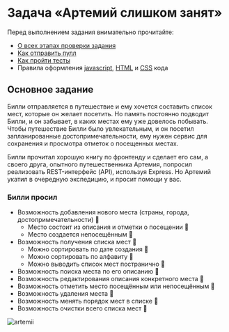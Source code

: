 # Задача «Артемий слишком занят»

Перед выполнением задания внимательно прочитайте:

- [О всех этапах проверки задания](https://github.com/urfu-2017/guides/blob/master/workflow/overall.md)
- [Как отправить пулл](https://github.com/urfu-2017/guides/blob/master/workflow/pull.md)
- [Как пройти тесты](https://github.com/urfu-2017/guides/blob/master/workflow/test.md)
- Правила оформления [javascript](https://github.com/urfu-2017/guides/blob/master/codestyle/js.md), [HTML](https://github.com/urfu-2017/guides/blob/master/codestyle/html.md) и [CSS](https://github.com/urfu-2017/guides/blob/master/codestyle/css.md) кода

## Основное задание
Билли отправляется в путешествие и ему хочется составить список мест,
которые он желает посетить. Но память постоянно подводит Билли,
и он забывает, в каких местах ему уже довелось побывать. Чтобы путешествие Билли было
увлекательным, и он посетил запланированные достопримечательности, ему нужен сервис для сохранения и просмотра отметок о посещенных местах.

Билли прочитал хорошую книгу по фронтенду и сделает его сам,
а своего друга, опытного путешественника Артемия, попросил реализовать REST-интерфейс (API), используя Express.
Но Артемий укатил в очередную экспедицию, и просит помощи у вас.

### Билли просил
- Возможность добавления нового места (страны, города, достопримечательности) 🔵
    - Место состоит из описания и отметки о посещении 🔵
    - Место создается непосещённым 🔵
- Возможность получения списка мест 🔵
    - Можно сортировать по дате создания 🔴
    - Можно сортировать по алфавиту 🔴
    - Можно выводить список мест постранично 🔴
- Возможность поиска места по его описанию 🔵
- Возможность редактирования описания конкретного места 🔵
- Возможность отметить место посещённым или непосещённым 🔵
- Возможность удаления места 🔵
- Возможность менять порядок мест в списке 🔵
- Возможность очистки всего списка мест 🔵

![artemii](https://user-images.githubusercontent.com/8963033/37154087-b5f1ed76-2300-11e8-81b7-0a8700bc5f57.png)
